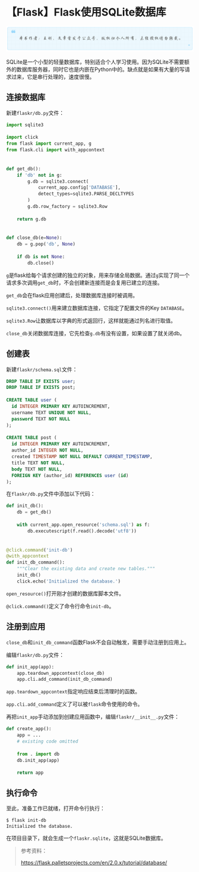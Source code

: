 # 【Flask】Flask使用SQLite数据库
![](../wanggang.png)

SQLite是一个小型的轻量数据库，特别适合个人学习使用。因为SQLite不需要额外的数据库服务器，同时它也是内嵌在Python中的。缺点就是如果有大量的写请求过来，它是串行处理的，速度很慢。

## 连接数据库

新建`flaskr/db.py`文件：

```python
import sqlite3

import click
from flask import current_app, g
from flask.cli import with_appcontext


def get_db():
    if 'db' not in g:
        g.db = sqlite3.connect(
            current_app.config['DATABASE'],
            detect_types=sqlite3.PARSE_DECLTYPES
        )
        g.db.row_factory = sqlite3.Row

    return g.db


def close_db(e=None):
    db = g.pop('db', None)

    if db is not None:
        db.close()
```

`g`是flask给每个请求创建的独立的对象，用来存储全局数据。通过`g`实现了同一个请求多次调用`get_db`时，不会创建新连接而是会复用已建立的连接。

`get_db`会在flask应用创建后，处理数据库连接时被调用。

`sqlite3.connect()`用来建立数据库连接，它指定了配置文件的Key `DATABASE`。

`sqlite3.Row`让数据库以字典的形式返回行，这样就能通过列名进行取值。

`close_db`关闭数据库连接，它先检查`g.db`有没有设置，如果设置了就关闭db。

## 创建表

新建`flaskr/schema.sql`文件：

```sql
DROP TABLE IF EXISTS user;
DROP TABLE IF EXISTS post;

CREATE TABLE user (
  id INTEGER PRIMARY KEY AUTOINCREMENT,
  username TEXT UNIQUE NOT NULL,
  password TEXT NOT NULL
);

CREATE TABLE post (
  id INTEGER PRIMARY KEY AUTOINCREMENT,
  author_id INTEGER NOT NULL,
  created TIMESTAMP NOT NULL DEFAULT CURRENT_TIMESTAMP,
  title TEXT NOT NULL,
  body TEXT NOT NULL,
  FOREIGN KEY (author_id) REFERENCES user (id)
);
```

在`flaskr/db.py`文件中添加以下代码：

```python
def init_db():
    db = get_db()

    with current_app.open_resource('schema.sql') as f:
        db.executescript(f.read().decode('utf8'))


@click.command('init-db')
@with_appcontext
def init_db_command():
    """Clear the existing data and create new tables."""
    init_db()
    click.echo('Initialized the database.')
```

`open_resource()`打开刚才创建的数据库脚本文件。

`@click.command()`定义了命令行命令`init-db`。

## 注册到应用

`close_db`和`init_db_command`函数Flask不会自动触发，需要手动注册到应用上。

编辑`flaskr/db.py`文件：

```python
def init_app(app):
    app.teardown_appcontext(close_db)
    app.cli.add_command(init_db_command)
```

`app.teardown_appcontext`指定响应结束后清理时的函数。

`app.cli.add_command`定义了可以被`flask`命令使用的命令。

再把`init_app`手动添加到创建应用函数中，编辑`flaskr/__init__.py`文件：

```python
def create_app():
    app = ...
    # existing code omitted

    from . import db
    db.init_app(app)

    return app
```

## 执行命令

至此，准备工作已就绪，打开命令行执行：

```
$ flask init-db
Initialized the database.
```

在项目目录下，就会生成一个`flaskr.sqlite`，这就是SQLite数据库。

> 参考资料：
>
> https://flask.palletsprojects.com/en/2.0.x/tutorial/database/